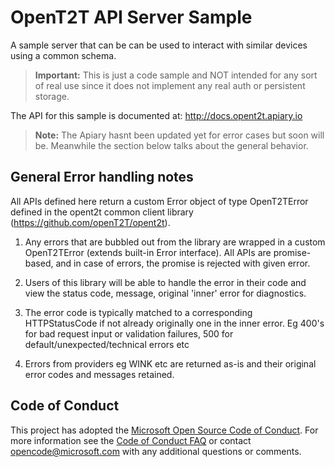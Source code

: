 # OpenT2T API Server Sample
A sample server that can be can be used to interact with similar devices using a common schema.

> **Important:** This is just a code sample and NOT intended for any sort of real use since it does not implement any real auth or persistent storage.

The API for this sample is documented at: http://docs.opent2t.apiary.io
> **Note:** The Apiary hasnt been updated yet for error cases but soon will be. Meanwhile the section below talks about the general behavior.

## General Error handling notes
All APIs defined here return a custom Error object of type OpenT2TError defined in the opent2t common client library (https://github.com/openT2T/opent2t).

1. Any errors that are bubbled out from the library are wrapped in a custom OpenT2TError (extends built-in Error interface). All APIs are promise-based, and in case of errors, the promise is rejected with given error.

2. Users of this library will be able to handle the error in their code and view the status code, message, original 'inner' error for diagnostics.

3. The error code is typically matched to a corresponding HTTPStatusCode if not already originally one in the inner error. Eg 400's for bad request input or validation failures, 500 for default/unexpected/technical errors etc

4. Errors from providers eg WINK etc are returned as-is and their original error codes and messages retained.


## Code of Conduct
This project has adopted the [Microsoft Open Source Code of Conduct](https://opensource.microsoft.com/codeofconduct/). For more information see the [Code of Conduct FAQ](https://opensource.microsoft.com/codeofconduct/faq/) or contact [opencode@microsoft.com](mailto:opencode@microsoft.com) with any additional questions or comments.
